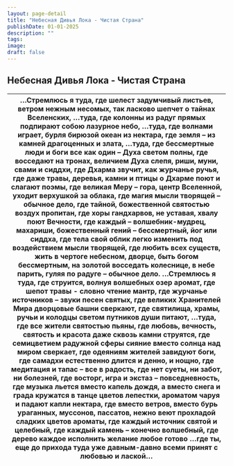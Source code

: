 ```yaml
---
layout: page-detail
title: "Небесная Дивья Лока - Чистая Страна"
publishDate: 01-01-2025
description: ""
tags:
image:
draft: false
---
```


## Небесная Дивья Лока - Чистая Страна
| …Стремлюсь я туда, где шелест задумчивый листьев, ветром нежным несомых, так ласково шепчет о тайнах Вселенских, …туда, где колонны из радуг прямых подпирают собою лазурное небо, …туда, где волнами играет, бурля бирюзой океан из нектара, где земля – из камней драгоценных и злата, …туда, где бессмертные люди и боги все как один –  Духа светом полны, где восседают на тронах,  величием Духа слепя, риши, муни, свами и сиддхи, где Дхарма звучит, как журчанье ручья, где даже травы, деревья, камни и птицы о Дхарме поют и слагают поэмы, где великая Меру – гора, центр Вселенной, уходит верхушкой за облака, где магия мысли творящей – обычное дело, где тайной, божественной святостью воздух пропитан, где хоры гандхарвов, не уставая, хвалу поют Вечности, где каждый – волшебник-мудрец, махариши, божественный гений – бессмертный, йог или сиддха, где тела свой облик легко изменить под воздействием мысли творящей, где любить всех существ, жить в чертоге небесном, дворце, быть богом бессмертным, на золотой восседать колеснице, в небе парить, гуляя по радуге – обычное дело. …Стремлюсь я туда, где струится, волнуя волшебных озер аромат, где шепот травы - словно чтение мантр, где журчанье источников – звуки песен святых, где великих Хранителей Мира дворцовые башни сверкают, где святилища, храмы, ручьи и колодцы светом путников души питают, …туда, где все жители святостью пьяны, где любовь, вечность, святость и красота даже сквозь камни струятся, где семицветием радужной сферы сияние вместо солнца над миром сверкает, где одеяниям жителей завидуют боги, где самадхи естественно длится и денно, и нощно, где медитация и тапас – все в радость, где нет суеты, ни забот, ни болезней, где восторг, игра и экстаз – повседневность, где музыка льется вместо капель дождя, а вместо снега и града кружатся в танце цветов лепестки, ароматом чаруя и падают капли нектара, где вместо ветров, вместо бурь ураганных, муссонов, пассатов, нежно веют прохладой сладких цветов ароматы, где каждый источник святой и целебный, где каждый камень – конечно волшебный, где дерево каждое исполнить желание любое готово …где ты, еще до прихода туда уже давным-давно всеми принят с любовью и лаской… |
| --------------------------------------------------------------------------------------------------------------------------------------------------------------------------------------------------------------------------------------------------------------------------------------------------------------------------------------------------------------------------------------------------------------------------------------------------------------------------------------------------------------------------------------------------------------------------------------------------------------------------------------------------------------------------------------------------------------------------------------------------------------------------------------------------------------------------------------------------------------------------------------------------------------------------------------------------------------------------------------------------------------------------------------------------------------------------------------------------------------------------------------------------------------------------------------------------------------------------------------------------------------------------------------------------------------------------------------------------------------------------------------------------------------------------------------------------------------------------------------------------------------------------------------------------------------------------------------------------------------------------------------------------------------------------------------------------------------------------------------------------------------------------------------------------------------------------------------------------------------------------------------------------------------------------------------------------------------------------------------------------------------------------------------------------------------------------------------------------------------------------------------------------------------------------------------------------------------------------------------------------------------- |
  
  
